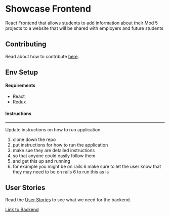 # Showcase Frontend

React Frontend that allows students to add information about their Mod 5 projects to a website that will be shared with employers and future students

## Contributing

Read about how to contribute [here](.github/CONTRIBUTING.md).

## Env Setup

#### Requirements

* React
* Redux

#### Instructions

---
Update instructions on how to run application

1. clone down the repo
2. put instructions for how to run the application
3. make sue they are detailed instructions
4. so that anyone could easily follow them
5. and get this up and running
6. for example you might be on rails 6 make sure to let the user know that they may need to be on rails 6 to run this as is

## User Stories

Read the [User Stories](User-Stories.md) to see what we need for the backend.

[Link to Backend](https://github.com/codyjgreen/Showcase-Back)
